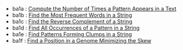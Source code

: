 - ba1a : [Compute the Number of Times a Pattern Appears in a Text](http://rosalind.info/problems/ba1a/)
- ba1b : [Find the Most Frequent Words in a String](http://rosalind.info/problems/ba1b/)
- ba1c : [Find the Reverse Complement of a String](http://rosalind.info/problems/ba1c/)
- ba1d : [Find All Occurrences of a Pattern in a String](http://rosalind.info/problems/ba1d/)
- ba1e : [Find Patterns Forming Clumps in a String](http://rosalind.info/problems/ba1e/)
- ba1f : [Find a Position in a Genome Minimizing the Skew](http://rosalind.info/problems/ba1f/)
